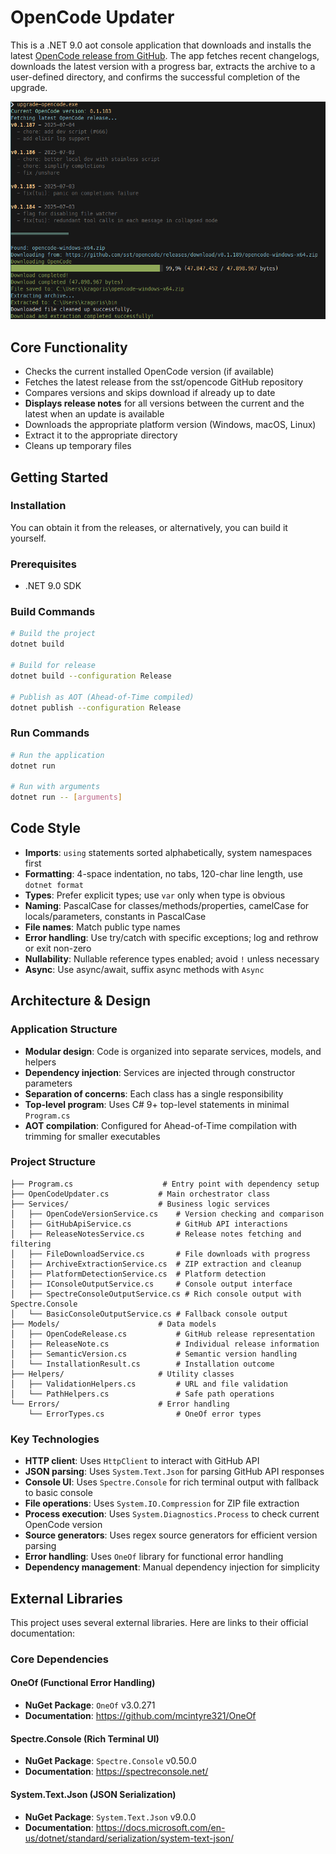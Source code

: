 # OpenCode Updater

This is a .NET 9.0 aot console application that downloads and installs the latest [OpenCode release from GitHub](https://github.com/sst/opencode). The app fetches recent changelogs, downloads the latest version with a progress bar, extracts the archive to a user-defined directory, and confirms the successful completion of the upgrade.

![Preview of Output Program](sample-output.webp)

## Core Functionality

- Checks the current installed OpenCode version (if available)
- Fetches the latest release from the sst/opencode GitHub repository
- Compares versions and skips download if already up to date
- **Displays release notes** for all versions between the current and the latest when an update is available
- Downloads the appropriate platform version (Windows, macOS, Linux)
- Extract it to the appropriate directory
- Cleans up temporary files

## Getting Started

### Installation

You can obtain it from the releases, or alternatively, you can build it yourself.

### Prerequisites

- .NET 9.0 SDK

### Build Commands

```bash
# Build the project
dotnet build

# Build for release
dotnet build --configuration Release

# Publish as AOT (Ahead-of-Time compiled)
dotnet publish --configuration Release
```

### Run Commands

```bash
# Run the application
dotnet run

# Run with arguments
dotnet run -- [arguments]
```

## Code Style

- **Imports**: `using` statements sorted alphabetically, system namespaces first
- **Formatting**: 4-space indentation, no tabs, 120-char line length, use `dotnet format`
- **Types**: Prefer explicit types; use `var` only when type is obvious
- **Naming**: PascalCase for classes/methods/properties, camelCase for locals/parameters, constants in PascalCase
- **File names**: Match public type names
- **Error handling**: Use try/catch with specific exceptions; log and rethrow or exit non-zero
- **Nullability**: Nullable reference types enabled; avoid `!` unless necessary
- **Async**: Use async/await, suffix async methods with `Async`

## Architecture & Design

### Application Structure

- **Modular design**: Code is organized into separate services, models, and helpers
- **Dependency injection**: Services are injected through constructor parameters
- **Separation of concerns**: Each class has a single responsibility
- **Top-level program**: Uses C# 9+ top-level statements in minimal `Program.cs`
- **AOT compilation**: Configured for Ahead-of-Time compilation with trimming for smaller executables

### Project Structure

```
├── Program.cs                    # Entry point with dependency setup
├── OpenCodeUpdater.cs           # Main orchestrator class
├── Services/                    # Business logic services
│   ├── OpenCodeVersionService.cs    # Version checking and comparison
│   ├── GitHubApiService.cs          # GitHub API interactions
│   ├── ReleaseNotesService.cs       # Release notes fetching and filtering
│   ├── FileDownloadService.cs       # File downloads with progress
│   ├── ArchiveExtractionService.cs  # ZIP extraction and cleanup
│   ├── PlatformDetectionService.cs  # Platform detection
│   ├── IConsoleOutputService.cs     # Console output interface
│   ├── SpectreConsoleOutputService.cs # Rich console output with Spectre.Console
│   └── BasicConsoleOutputService.cs # Fallback console output
├── Models/                      # Data models
│   ├── OpenCodeRelease.cs           # GitHub release representation
│   ├── ReleaseNote.cs               # Individual release information
│   ├── SemanticVersion.cs           # Semantic version handling
│   └── InstallationResult.cs        # Installation outcome
├── Helpers/                     # Utility classes
│   ├── ValidationHelpers.cs         # URL and file validation
│   └── PathHelpers.cs               # Safe path operations
└── Errors/                      # Error handling
    └── ErrorTypes.cs                # OneOf error types
```

### Key Technologies

- **HTTP client**: Uses `HttpClient` to interact with GitHub API
- **JSON parsing**: Uses `System.Text.Json` for parsing GitHub API responses
- **Console UI**: Uses `Spectre.Console` for rich terminal output with fallback to basic console
- **File operations**: Uses `System.IO.Compression` for ZIP file extraction
- **Process execution**: Uses `System.Diagnostics.Process` to check current OpenCode version
- **Source generators**: Uses regex source generators for efficient version parsing
- **Error handling**: Uses `OneOf` library for functional error handling
- **Dependency management**: Manual dependency injection for simplicity

## External Libraries

This project uses several external libraries. Here are links to their official documentation:

### Core Dependencies

#### OneOf (Functional Error Handling)
- **NuGet Package**: `OneOf` v3.0.271
- **Documentation**: https://github.com/mcintyre321/OneOf

#### Spectre.Console (Rich Terminal UI)
- **NuGet Package**: `Spectre.Console` v0.50.0
- **Documentation**: https://spectreconsole.net/

#### System.Text.Json (JSON Serialization)
- **NuGet Package**: `System.Text.Json` v9.0.0
- **Documentation**: https://docs.microsoft.com/en-us/dotnet/standard/serialization/system-text-json/
